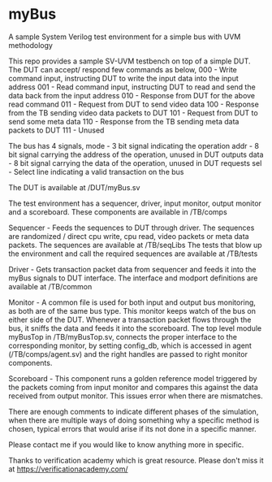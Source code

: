# myBus
A sample System Verilog test environment for a simple bus with UVM methodology

This repo provides a sample SV-UVM testbench on top of a simple DUT. The DUT can
accept/ respond few commands as below,
000 - Write command input, instructing DUT to write the input data into the input address
001 - Read command input, instructing DUT to read and send the data back from the input address
010 - Response from DUT for the above read command
011 - Request from DUT to send video data
100 - Response from the TB sending video data packets to DUT
101 - Request from DUT to send some meta data
110 - Response from the TB sending meta data packets to DUT
111 - Unused

The bus has 4 signals,
mode - 3 bit signal indicating the operation
addr - 8 bit signal carrying the address of the operation, unused in DUT outputs
data - 8 bit signal carrying the data of the operation, unused in DUT requests
sel  - Select line indicating a valid transaction on the bus

The DUT is available at /DUT/myBus.sv

The test environment has a sequencer, driver, input monitor, output monitor and a scoreboard.
These components are available in /TB/comps

Sequencer - Feeds the sequences to DUT through driver. The sequences are randomized / direct 
cpu write, cpu read, video packets or meta data packets. 
The sequences are available at /TB/seqLibs
The tests that blow up the environment and call the required sequences are available at /TB/tests

Driver - Gets transaction packet data from sequencer and feeds it into the myBus signals to DUT
interface.
The interface and modport definitions are available at /TB/common

Monitor - A common file is used for both input and output bus monitoring, as both are of the same
bus type. This monitor keeps watch of the bus on either side of the DUT. Whenever a transaction
packet flows through the bus, it sniffs the data and feeds it into the scoreboard. The top level
module myBusTop in /TB/myBusTop.sv, connects the proper interface to the corresponding monitor,
by setting config_db, which is accessed in agent (/TB/comps/agent.sv) and the right handles are
passed to right monitor components.

Scoreboard - This component runs a golden reference model triggered by the packets coming from
input monitor and compares this against the data received from output monitor. This issues error
when there are mismatches.

There are enough comments to indicate different phases of the simulation, when there are multiple
ways of doing something why a specific method is chosen, typical errors that would arise if its
not done in a specific manner.

Please contact me if you would like to know anything more in specific.

Thanks to verification academy which is great resource. Please don't miss it at https://verificationacademy.com/
